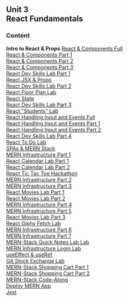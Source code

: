 ## Unit 3 <br> React Fundamentals

### Content
**Intro to React & Props**
[React & Components Full](/Unit_3/1-react/1.1-intro-react-and-components-full.md)<br>
[React & Components Part 1](/Unit_3/1-react/1.1-intro-react-and-components-1.md)<br>
[React & Components Part 2](/Unit_3/1-react/1.1-intro-react-and-components-2.md)<br>
[React & Components Part 3](/Unit_3/1-react/1.1-intro-react-and-components-3.md)<br>
[React Dev Skills Lab Part 1](./Unit_3/1-react/1.1.1-react-devskills-lab-part-1.md)<br>
[React JSX & Props](/Unit_3/1-react/1.2-react-jsx-and-props.md)<br>
[React Dev Skills Lab Part 2](/Unit_3/1-react/1.2.1-react-devskills-lab-part-2.md)<br>
[React Floor Plan Lab](/Unit_3/1-react/1.2.2-optional-react-floor-plan-lab.md)<br>
[React State](/Unit_3/1-react/1.3-react-state.md)<br>
[React Dev Skills Lab Part 3](/Unit_3/1-react/1.3.1-react-devskills-lab-part-3.md)<br>
[React "Students" Lab](/Unit_3/1-react/1.3.2-react-students-lab.md)<br> 
[React Handling Input and Events Full](/Unit_3/1-react/1.4-react-handling-input-and-events-full.md)<br>
[React Handling Input and Events Part 1](/Unit_3/1-react/1.4-react-handling-input-and-events-1.md)<br>
[React Handling Input and Events Part 2](/Unit_3/1-react/1.4-react-handling-input-and-events-2.md)<br>
[React Dev Skills Lab Part 4](/Unit_3/1-react/1.4.1-react-devskills-lab-part-4.md)<br>
[React To Do Lab](/Unit_3/1-react/1.4.2-react-to-do-lab.md)<br>
[SPAs & MERN Stack](/Unit_3/2-mern-infrastructure/2.1-intro-spas-and-mern-stack/README.md)<br>
[MERN Infrastructure Part 1](/Unit_3/2-mern-infrastructure/2.2-mern-infrastructure-part-1/README.md)<br>
[React Calendar Lab Part 1](./Unit_3/1-react/1.5.1-optional-react-calendar-lab-part-1.md)<br>
[React Calendar Lab Part 2](./Unit_3/1-react/1.5.2-optional-react-calendar-lab-part-2.md)<br>
[React Tic Tac Toe Hackathon](/Unit_3/2-mern-infrastructure/2.2.1-react-ttt-hackathon.md)<br>
[MERN Infrastructure Part 2](/Unit_3/2-mern-infrastructure/2.3-mern-infrastructure-part-2/README.md)<br>
[MERN Infrastructure Part 3](/Unit_3/2-mern-infrastructure/2.4-mern-infrastructure-part-3/)<br>
[React Movies Lab Part 1](/Unit_3/2-mern-infrastructure/2.3.1-react-movies-lab-part-1.md)<br>
[React Movies Lab Part 2](/Unit_3/2-mern-infrastructure/2.4.1-react-movies-lab-part-2.md)<br>
[MERN Infrastructure Part 4](/Unit_3/2-mern-infrastructure/2.5-mern-infrastructure-part-4/)<br>
[MERN Infrastructure Part 5](/Unit_3/2-mern-infrastructure/2.6-mern-infrastructure-part-5/)<br>
[React Movies Lab Part 3](/Unit_3/2-mern-infrastructure/2.6.1-react-movies-lab-part-3.md)<br>
[React Giphy Fetch Lab](/Unit_3/2-mern-infrastructure/2.6.2-optional-react-giphy-fetch-lab.md)<br>
[MERN Infrastructure Part 6](/Unit_3/2-mern-infrastructure/2.7-mern-infrastructure-part-6/)<br>
[MERN Infrastructure Part 7](/Unit_3/2-mern-infrastructure/2.8-mern-infrastructure-part-7/)<br>
[MERN-Stack Quick Notes Lab Lab](/Unit_3/2-mern-infrastructure/2.8.1-mern-quick-notes-lab.md)<br>
[MERN Infrastructure Login Lab](/Unit_3/2-mern-infrastructure/2.7.1-mern-infrastructure-login-lab.md)<br>
[useEffect & useRef](/Unit_3/3-mern-shopping-cart/3.1-react-effect-and-ref-hooks/)<br>
[GA Stock Exchange Lab](/Unit_3/3-mern-shopping-cart/3.1.1-ga-stock-market-lab/)<br>
[MERN-Stack Shopping Cart Part 1](/Unit_3/3-mern-shopping-cart/3.2.1-mern-shopping-cart-part-1/)<br>
[MERN-Stack Shopping Cart Part 2](/Unit_3/3-mern-shopping-cart/3.2.2-mern-shopping-cart-part-2/)<br>
[MERN-Stack Code-Along](/Unit_3/3-mern-shopping-cart/3.3-mern-stack-class-codealong/)<br> 
[Deploy MERN App](/Unit_3/4-realtime-socket-io/4.3-deploy-mern-stack.md)<br> 
[Jest](/Unit_3/5-react-testing-jest-enzyme/README.md)<br>